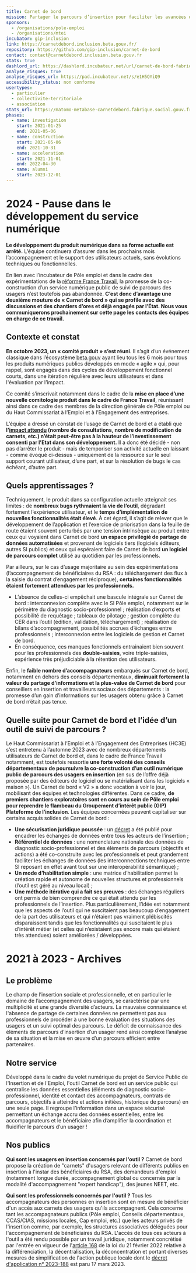 ```yaml
---
title: Carnet de bord
mission: Partager le parcours d’insertion pour faciliter les avancées des personnes.
sponsors:
  - /organisations/pole-emploi
  - /organisations/mtei
incubator: gip-inclusion
link: https://carnetdebord.inclusion.beta.gouv.fr/
repository: https://github.com/gip-inclusion/carnet-de-bord
contact: contact@carnetdebord.inclusion.beta.gouv.fr
stats: true
dashlord_url: https://dashlord.incubateur.net/url/carnet-de-bord-fabrique-social-gouv-fr/
analyse_risques: true
analyse_risques_url: https://pad.incubateur.net/s/e1H5QYiQ9
accessibility_status: non conforme
usertypes:
  - particulier
  - collectivite-territoriale
  - association
stats_url: https://matomo-metabase-carnetdebord.fabrique.social.gouv.fr/public/dashboard/81a749aa-6c29-46b2-9ca5-df9d90fd3257
phases:
  - name: investigation
    start: 2021-01-25
    end: 2021-05-06
  - name: construction
    start: 2021-05-06
    end: 2021-10-31
  - name: acceleration
    start: 2021-11-01
    end: 2022-04-30
  - name: alumni
    start: 2023-12-01
---
```

# 2024 - Pause dans le développement du service numérique 

**Le développement du produit numérique dans sa forme actuelle est arrêté.** L’équipe continuera d’assurer dans les prochains mois l’accompagnement et le support des utilisateurs actuels, sans évolutions techniques ou fonctionnelles.

En lien avec l’incubateur de Pôle emploi et dans le cadre des expérimentations de la [réforme France Travail](https://travail-emploi.gouv.fr/emploi-et-insertion/france-travail/), la promesse de la co-construction d’un service numérique public de suivi de parcours des usagers n’est toutefois pas abandonnée. **C’est donc d’avantage une deuxième mouture de « Carnet de bord » qui se profile avec des discussions et des chantiers d’ores et déjà engagés par l’État. Nous vous communiquerons prochainement sur cette page les contacts des équipes en charge de ce travail.**

## Contexte et constat

**En octobre 2023, un « comité produit » s’est réuni**. Il s’agit d’un événement classique dans l’écosystème [beta.gouv](https://beta.gouv.fr) ayant lieu tous les 6 mois pour tous les produits numériques publics développés en mode « agile » qui, pour rappel, sont engagés dans des cycles de développement fonctionnel courts, dans une itération régulière avec leurs utilisateurs et dans l'évaluation par l’impact.

Ce comité s’inscrivait notamment dans le cadre de la **mise en place d’une nouvelle comitologie produit dans le cadre de France Travail**, réunissant ainsi dans ce cadre des membres de la direction générale de Pôle emploi ou du Haut Commissariat à l’Emploi et à l’Engagement des entreprises.

L’équipe a dressé un constat de l’usage de Carnet de bord et a établi que **l’[impact attendu](https://metabase.carnetdebord.inclusion.beta.gouv.fr/public/dashboard/81a749aa-6c29-46b2-9ca5-df9d90fd3257) (nombre de consultations, nombre de modification de carnets, etc.) n’était peut-être pas à la hauteur de l’investissement consenti par l’Etat dans son développement.** Il a donc été décidé - non pas d’arrêter le produit - mais de temporiser son activité actuelle en laissant - comme évoqué ci-dessus - uniquement de la ressource sur le seul support courant utilisateur, d’une part, et sur la résolution de bugs le cas échéant, d’autre part.

## Quels apprentissages ?

Techniquement, le produit dans sa configuration actuelle atteignait ses limites : de **nombreux bugs rythmaient la vie de l’outil**, dégradant fortement l’expérience utilisateur, et le **temps d’implémentation de nouvelles fonctionnalités était élevé**. À cet égard, il s’agit de relever que le développement de l’application et l’exercice de priorisation dans la feuille de route étaient souvent perturbés par une tension intrinsèque au produit entre ceux qui voyaient dans Carnet de bord **un espace privilégié de partage de données automatisées** et provenant de logiciels tiers (logiciels éditeurs, autres SI publics) et ceux qui espéraient faire de Carnet de bord **un logiciel de parcours complet** utilisé au quotidien par les professionnels.

Par ailleurs, sur le cas d’usage majoritaire au sein des expérimentations (l’accompagnement de bénéficiaires du RSA : du téléchargement des flux à la saisie du contrat d’engagement réciproque), **certaines fonctionnalités étaient fortement attendues par les professionnels.**

- L’absence de celles-ci empêchait une bascule intégrale sur Carnet de bord : interconnexion complète avec le SI Pôle emploi, notamment sur le périmètre du diagnostic socio-professionnel ; réalisation d’exports et possibilité de requêtage ; tableaux de pilotage ; gestion complète du CER dans l’outil (édition, validation, téléchargement) ; réalisation de bilans d’accompagnement, possibilités accrues d’échanges entre professionnels ; interconnexion entre les logiciels de gestion et Carnet de bord.
- En conséquence, ces manques fonctionnels entrainaient bien souvent pour les professionnels des **double-saisies**, voire triple-saisies, expérience très préjudiciable à la rétention des utilisateurs.

Enfin, le **faible nombre d’accompagnateurs** embarqués sur Carnet de bord, notamment en dehors des conseils départementaux, **diminuait fortement la valeur du partage d’informations et la plus-value de Carnet de bord** pour conseillers en insertion et travailleurs sociaux des départements : la promesse d’un gain d’informations sur les usagers obtenu grâce à Carnet de bord n’était pas tenue.

## Quelle suite pour Carnet de bord et l’idée d’un outil de suivi de parcours ?

Le Haut Commissariat à l’Emploi et à l’Engagement des Entreprises (HC3E) s’est entretenu à l’automne 2023 avec de nombreux départements utilisateurs de Carnet de bord et, dans le cadre de France Travail notamment, est toutefois ressortie **une forte volonté des conseils départementaux de poursuivre la co-construction d’un outil numérique public de parcours des usagers en insertion** (en sus de l’offre déjà proposée par des éditeurs de logiciel ou se matérialisant dans les logiciels « maison »). Un Carnet de bord « V2 » a donc vocation à voir le jour, mobilisant des équipes et technologies différentes. Dans ce cadre, **de premiers chantiers exploratoires sont en cours au sein de Pôle emploi pour reprendre le flambeau du Groupement d’intérêt public (GIP) Plateforme de l’inclusion**. Les équipes concernées peuvent capitaliser sur certains acquis solides de Carnet de bord :

- **Une sécurisation juridique poussée** : un [décret](https://www.legifrance.gouv.fr/jorf/id/JORFTEXT000047318824) a été publié pour encadrer les échanges de données entre tous les acteurs de l’insertion ;
- **Référentiel de données** : une nomenclature nationale des données de diagnostic socio-professionnel et des éléments de parcours (objectifs et actions) a été co-construite avec les professionnels et peut grandement faciliter les échanges de données (les interconnections techniques entre SI reposant en effet avant tout sur une interopérabilité sémantique) ;
- **Un mode d’habilitation simple** : une matrice d’habilitation permet la création rapide et autonome de nouvelles structures et professionnels (l’outil est géré au niveau local) ;
- **Une méthode itérative qui a fait ses preuves** : des échanges réguliers ont permis de bien comprendre ce qui était attendu par les professionnels de l’insertion. Plus particulièrement, l’idée est notamment que les aspects de l’outil qui ne suscitaient pas beaucoup d’engagement de la part des utilisateurs et qui n’étaient pas vraiment plébiscités disparaissent tandis que les fonctionnalités qui suscitaient le plus d’intérêt métier (et celles qui n’existaient pas encore mais qui étaient très attendues) soient améliorées / développées.

# 2021 à 2023 - Archives

## Le problème

Le champ de l’insertion sociale et professionnelle, et en particulier le domaine de l’accompagnement des usagers, se caractérise par une multiplicité et une grande diversité d’acteurs. La mauvaise connaissance et l'absence de partage de certaines données ne permettent pas aux professionnels de procéder à une bonne évaluation des situations des usagers et un suivi optimal des parcours. Le déficit de connaissance des éléments de parcours d’insertion d’un usager rend ainsi complexe l’analyse de sa situation et la mise en œuvre d’un parcours efficient entre partenaires. 

## Notre service

Développé dans le cadre du volet numérique du projet de Service Public de l'Insertion et de l'Emploi, l'outil Carnet de bord est un service public qui centralise les données essentielles (éléments de diagnostic socio-professionnel, identité et contact des accompagnateurs, contrats de parcours, objectifs à atteindre et actions initiées, historique de parcours) en une seule page. Il regroupe l’information dans un espace sécurisé permettant un échange accru des données essentielles, entre les accompagnateurs et le bénéficiaire afin d’amplifier la coordination et fluidifier le parcours d’un usager !

## Nos publics

**Qui sont les usagers en insertion concernés par l'outil ?** Carnet de bord propose la création de "carnets" d'usagers relevant de différents publics en insertion à l'instar des bénéficiaires du RSA, des demandeurs d'emploi (notamment longue durée, accompagnement global ou concernés par la modalité d'accompagnement "expert handicap"), des jeunes NEET, etc. 

**Qui sont les professionnels concernés par l'outil ?** Tous les accompagnateurs des personnes en insertion sont en mesure de bénéficier d'un accès aux carnets des usagers qu'ils accompagnent. Cela concerne tant les accompagnateurs publics (Pôle emploi, Conseils départementaux, CCAS/CIAS, missions locales, Cap emploi, etc.) que les acteurs privés de l'insertion comme, par exemple, les structures associatives déléguées pour l'accompagnement de bénéficiaires du RSA. L'accès de tous ces acteurs à l'outil a été rendu possible par un travail juridique, notamment concrétisé par l'entrée en vigueur de l'[article 168](https://www.legifrance.gouv.fr/jorf/article_jo/JORFARTI000045197621#:~:text=%C2%AB%20La%20personne%20dont%20les%20informations,%C3%A0%20la%20poursuite%20du%20traitement) de la loi du 21 février 2022 relative à la différenciation, la décentralisation, la déconcentration et portant diverses mesures de simplification de l'action publique locale dont le [décret d'application n° 2023-188](https://www.legifrance.gouv.fr/jorf/id/JORFTEXT000047318824) est paru 17 mars 2023. 
